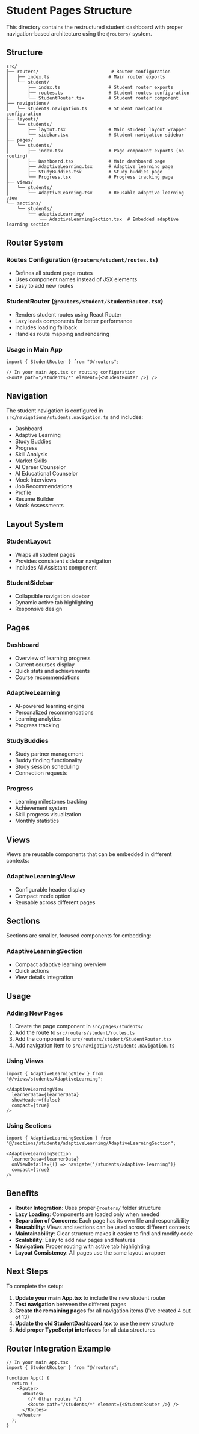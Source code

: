# Student Pages Structure

This directory contains the restructured student dashboard with proper navigation-based architecture using the `@routers/` system.

## Structure

```
src/
├── routers/                           # Router configuration
│   ├── index.ts                      # Main router exports
│   └── student/
│       ├── index.ts                  # Student router exports
│       ├── routes.ts                 # Student routes configuration
│       └── StudentRouter.tsx         # Student router component
├── navigations/
│   └── students.navigation.ts        # Student navigation configuration
├── layouts/
│   └── students/
│       ├── layout.tsx                # Main student layout wrapper
│       └── sidebar.tsx               # Student navigation sidebar
├── pages/
│   └── students/
│       ├── index.tsx                 # Page component exports (no routing)
│       ├── Dashboard.tsx             # Main dashboard page
│       ├── AdaptiveLearning.tsx      # Adaptive learning page
│       ├── StudyBuddies.tsx          # Study buddies page
│       └── Progress.tsx              # Progress tracking page
├── views/
│   └── students/
│       └── AdaptiveLearning.tsx      # Reusable adaptive learning view
└── sections/
    └── students/
        └── adaptiveLearning/
            └── AdaptiveLearningSection.tsx  # Embedded adaptive learning section
```

## Router System

### Routes Configuration (`@routers/student/routes.ts`)
- Defines all student page routes
- Uses component names instead of JSX elements
- Easy to add new routes

### StudentRouter (`@routers/student/StudentRouter.tsx`)
- Renders student routes using React Router
- Lazy loads components for better performance
- Includes loading fallback
- Handles route mapping and rendering

### Usage in Main App
```tsx
import { StudentRouter } from "@/routers";

// In your main App.tsx or routing configuration
<Route path="/students/*" element={<StudentRouter />} />
```

## Navigation

The student navigation is configured in `src/navigations/students.navigation.ts` and includes:

- Dashboard
- Adaptive Learning
- Study Buddies
- Progress
- Skill Analysis
- Market Skills
- AI Career Counselor
- AI Educational Counselor
- Mock Interviews
- Job Recommendations
- Profile
- Resume Builder
- Mock Assessments

## Layout System

### StudentLayout
- Wraps all student pages
- Provides consistent sidebar navigation
- Includes AI Assistant component

### StudentSidebar
- Collapsible navigation sidebar
- Dynamic active tab highlighting
- Responsive design

## Pages

### Dashboard
- Overview of learning progress
- Current courses display
- Quick stats and achievements
- Course recommendations

### AdaptiveLearning
- AI-powered learning engine
- Personalized recommendations
- Learning analytics
- Progress tracking

### StudyBuddies
- Study partner management
- Buddy finding functionality
- Study session scheduling
- Connection requests

### Progress
- Learning milestones tracking
- Achievement system
- Skill progress visualization
- Monthly statistics

## Views

Views are reusable components that can be embedded in different contexts:

### AdaptiveLearningView
- Configurable header display
- Compact mode option
- Reusable across different pages

## Sections

Sections are smaller, focused components for embedding:

### AdaptiveLearningSection
- Compact adaptive learning overview
- Quick actions
- View details integration

## Usage

### Adding New Pages

1. Create the page component in `src/pages/students/`
2. Add the route to `src/routers/student/routes.ts`
3. Add the component to `src/routers/student/StudentRouter.tsx`
4. Add navigation item to `src/navigations/students.navigation.ts`

### Using Views

```tsx
import { AdaptiveLearningView } from "@/views/students/AdaptiveLearning";

<AdaptiveLearningView 
  learnerData={learnerData}
  showHeader={false}
  compact={true}
/>
```

### Using Sections

```tsx
import { AdaptiveLearningSection } from "@/sections/students/adaptiveLearning/AdaptiveLearningSection";

<AdaptiveLearningSection 
  learnerData={learnerData}
  onViewDetails={() => navigate('/students/adaptive-learning')}
  compact={true}
/>
```

## Benefits

- **Router Integration**: Uses proper `@routers/` folder structure
- **Lazy Loading**: Components are loaded only when needed
- **Separation of Concerns**: Each page has its own file and responsibility
- **Reusability**: Views and sections can be used across different contexts
- **Maintainability**: Clear structure makes it easier to find and modify code
- **Scalability**: Easy to add new pages and features
- **Navigation**: Proper routing with active tab highlighting
- **Layout Consistency**: All pages use the same layout wrapper

## Next Steps

To complete the setup:

1. **Update your main App.tsx** to include the new student router
2. **Test navigation** between the different pages
3. **Create the remaining pages** for all navigation items (I've created 4 out of 13)
4. **Update the old StudentDashboard.tsx** to use the new structure
5. **Add proper TypeScript interfaces** for all data structures

## Router Integration Example

```tsx
// In your main App.tsx
import { StudentRouter } from "@/routers";

function App() {
  return (
    <Router>
      <Routes>
        {/* Other routes */}
        <Route path="/students/*" element={<StudentRouter />} />
      </Routes>
    </Router>
  );
}
```
